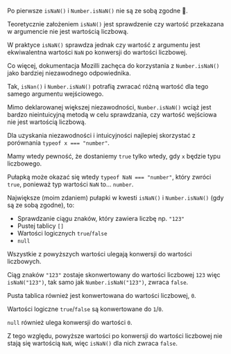 Po pierwsze `isNaN()` i `Number.isNaN()` nie są ze sobą zgodne 🤯.

Teoretycznie założeniem `isNaN()` jest sprawdzenie czy wartość przekazana w argumencie nie jest wartością liczbową.

W praktyce `isNaN()` sprawdza jednak czy wartość z argumentu jest ekwiwalentna wartości `NaN` po konwersji do wartości liczbowej.

Co więcej, dokumentacja Mozilli zachęca do korzystania z `Number.isNaN()` jako bardziej niezawodnego odpowiednika.

Tak, `isNan()` i `Number.isNaN()` potrafią zwracać różną wartość dla tego samego argumentu wejściowego.

Mimo deklarowanej większej niezawodności, `Number.isNaN()` wciąż jest bardzo nieintuicyjną metodą w celu sprawdzania, czy wartość wejściowa nie jest wartością liczbową.

Dla uzyskania niezawodności i intuicyjności najlepiej skorzystać z porównania `typeof x === "number"`.

Mamy wtedy pewność, że dostaniemy `true` tylko wtedy, gdy `x` będzie typu liczbowego.

Pułapką może okazać się wtedy `typeof NaN === "number"`, który zwróci `true`, ponieważ typ wartości `NaN` to... `number`.

Największe (moim zdaniem) pułapki w kwesti `isNaN()` i `Number.isNaN()` (gdy są ze sobą zgodne), to:

- Sprawdzanie ciągu znaków, który zawiera liczbę np. `"123"`
- Pustej tablicy `[]`
- Wartości logicznych `true`/`false`
- `null`

Wszystkie z powyższych wartości ulegają konwersji do wartości liczbowych.

Ciąg znaków `"123"` zostaje skonwertowany do wartości liczbowej `123` więc `isNaN("123")`, tak samo jak `Number.isNaN("123")`, zwraca `false`.

Pusta tablica również jest konwertowana do wartości liczbowej, `0`.

Wartości logiczne `true`/`false` są konwertowane do `1`/`0`.

`null` również ulega konwersji do wartości `0`.

Z tego względu, powyższe wartości po konwersji do wartości liczbowej nie stają się wartością `NaN`, więc `isNaN()` dla nich zwraca `false`.
